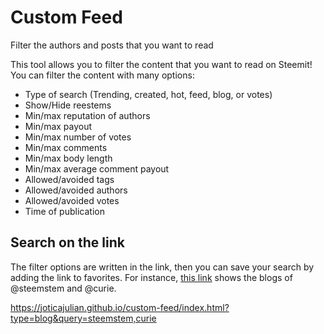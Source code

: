 # Custom Feed
Filter the authors and posts that you want to read

This tool allows you to filter the content that you want to read on Steemit! You can filter the content with many options:
- Type of search (Trending, created, hot, feed, blog, or votes)
- Show/Hide reestems
- Min/max reputation of authors
- Min/max payout
- Min/max number of votes
- Min/max comments
- Min/max body length
- Min/max average comment payout
- Allowed/avoided tags
- Allowed/avoided authors
- Allowed/avoided votes
- Time of publication

## Search on the link

The filter options are written in the link, then you can save your search by adding the link to favorites. For instance, [this link](https://joticajulian.github.io/custom-feed/index.html?type=blog&query=steemstem,curie) shows the blogs of @steemstem and @curie.

https://joticajulian.github.io/custom-feed/index.html?type=blog&query=steemstem,curie